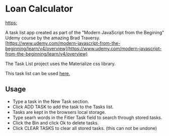 # Loan Calculator

[https:](#)

A task list app created as part of the "Modern JavaScript from the Begining" Udemy course by the amazing Brad Traversy.\
[https://www.udemy.com/modern-javascript-from-the-beginning/learn/v4/overview](https://www.udemy.com/modern-javascript-from-the-beginning/learn/v4/overview)

The Task List project uses the Materialize css library.

This task list can be used [here.](#)

## Usage

- Type a task in the New Task section.
- Click ADD TASK to add the task to the Tasks list.
- Tasks are kept in the browsers local storage.
- Type searh words in the Fitler Task field to search through stored tasks.
- Click the Bin and click Ok to delete tasks.
- Click CLEAR TASKS to clear all stored tasks. (this can not be undone)